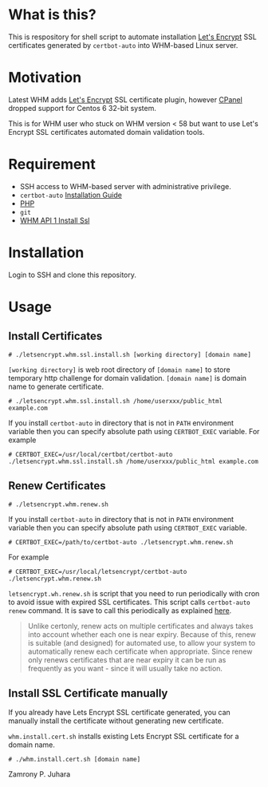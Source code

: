 # What is this?

This is respository for shell script to automate installation [Let's Encrypt](https://letsencrypt.org/) SSL certificates generated by `certbot-auto`
into WHM-based Linux server.

# Motivation

Latest WHM adds [Let's Encrypt](https://letsencrypt.org/) SSL certificate plugin,
however [CPanel](https://cpanel.com/) dropped support for Centos 6 32-bit system.

This is for WHM user who stuck on WHM version < 58 but want to use
Let's Encrypt SSL certificates automated domain validation tools.

# Requirement

- SSH access to WHM-based server with administrative privilege.
- `certbot-auto` [Installation Guide](https://certbot.eff.org/docs/install.html)
- [PHP](https://php.net)
- `git`
- [WHM API 1 Install Ssl](https://documentation.cpanel.net/display/DD/WHM+API+1+Functions+-+installssl)

# Installation

Login to SSH and clone this repository.

# Usage

## Install Certificates

    # ./letsencrypt.whm.ssl.install.sh [working directory] [domain name]

`[working directory]` is web root directory of `[domain name]` to store
temporary http challenge for domain validation. `[domain name]` is domain name
to generate certificate.

    # ./letsencrypt.whm.ssl.install.sh /home/userxxx/public_html example.com

If you install `certbot-auto` in directory that is not in `PATH` environment variable then you can specify absolute path using `CERTBOT_EXEC` variable. For example

    # CERTBOT_EXEC=/usr/local/certbot/certbot-auto ./letsencrypt.whm.ssl.install.sh /home/userxxx/public_html example.com

## Renew Certificates

    # ./letsencrypt.whm.renew.sh

If you install `certbot-auto` in directory that is not in `PATH` environment variable then you can specify absolute path using `CERTBOT_EXEC` variable. 

```
# CERTBOT_EXEC=/path/to/certbot-auto ./letsencrypt.whm.renew.sh
```

For example

```
# CERTBOT_EXEC=/usr/local/letsencrypt/certbot-auto ./letsencrypt.whm.renew.sh
```

`letsencrypt.wh.renew.sh` is script that you need to run periodically with cron
to avoid issue with expired SSL certificates. This script calls `certbot-auto renew`
command. It is save to call this periodically as explained [here](
https://certbot.eff.org/docs/using.html#renewing-certificates).

> Unlike certonly, renew acts on multiple certificates and always takes into account whether each one is near expiry. Because of this, renew is suitable (and designed) for automated use, to allow your system to automatically renew each certificate when appropriate. Since renew only renews certificates that are near expiry it can be run as frequently as you want - since it will usually take no action.

## Install SSL Certificate manually

If you already have Lets Encrypt SSL certificate generated, you can manually
install the certificate without generating new certificate.

`whm.install.cert.sh` installs existing Lets Encrypt SSL certificate for a domain name.

    # ./whm.install.cert.sh [domain name]


Zamrony P. Juhara
